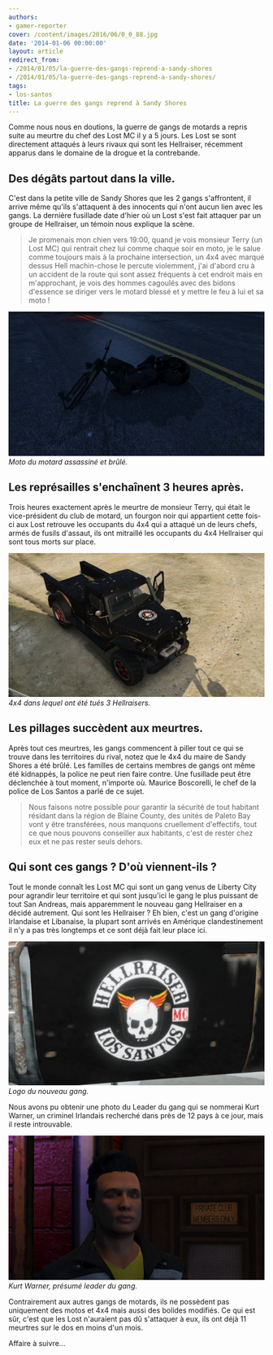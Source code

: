 ```yaml
---
authors:
- gamer-reporter
cover: /content/images/2016/06/0_0_88.jpg
date: '2014-01-06 00:00:00'
layout: article
redirect_from:
- /2014/01/05/la-guerre-des-gangs-reprend-a-sandy-shores
- /2014/01/05/la-guerre-des-gangs-reprend-a-sandy-shores/
tags:
- los-santos
title: La guerre des gangs reprend à Sandy Shores
---
```



Comme nous nous en doutions, la guerre de gangs de motards a repris suite au meurtre du chef des Lost MC il y a 5 jours. Les Lost se sont directement attaqués à leurs rivaux qui sont les Hellraiser, récemment apparus dans le domaine de la drogue et la contrebande.

## Des dégâts partout dans la ville.

C'est dans la petite ville de Sandy Shores que les 2 gangs s'affrontent, il arrive même qu'ils s'attaquent à des innocents qui n'ont aucun lien avec les gangs. La dernière fusillade date d'hier où un Lost s'est fait attaquer par un groupe de Hellraiser, un témoin nous explique la scène.

> Je promenais mon chien vers 19:00, quand je vois monsieur Terry (un Lost MC) qui rentrait chez lui comme chaque soir en moto, je le salue comme toujours mais à la prochaine intersection, un 4x4 avec marqué dessus Hell machin-chose le percute violemment, j'ai d'abord cru à un accident de la route qui sont assez fréquents à cet endroit mais en m'approchant, je vois des hommes cagoulés avec des bidons d'essence se diriger vers le motard blessé et y mettre le feu à lui et sa moto !

![Moto du motard assassiné et brûlé.](/content/images/2016/06/0_0_84.jpg)
_Moto du motard assassiné et brûlé._

## Les représailles s'enchaînent 3 heures après.

Trois heures exactement après le meurtre de monsieur Terry, qui était le vice-président du club de motard, un fourgon noir qui appartient cette fois-ci aux Lost retrouve les occupants du 4x4 qui a attaqué un de leurs chefs, armés de fusils d'assaut, ils ont mitraillé les occupants du 4x4 Hellraiser qui sont tous morts sur place.

![4x4 dans lequel ont été tués 3 Hellraisers.](/content/images/2016/06/0_0_85.jpg)
_4x4 dans lequel ont été tués 3 Hellraisers._

## Les pillages succèdent aux meurtres.

Après tout ces meurtres, les gangs commencent à piller tout ce qui se trouve dans les territoires du rival, notez que le 4x4 du maire de Sandy Shores a été brûlé. Les familles de certains membres de gangs ont même été kidnappés, la police ne peut rien faire contre. Une fusillade peut être déclenchée à tout moment, n'importe où. Maurice Boscorelli, le chef de la police de Los Santos a parlé de ce sujet.

> Nous faisons notre possible pour garantir la sécurité de tout habitant résidant dans la région de Blaine County, des unités de Paleto Bay vont y être transférées, nous manquons cruellement d'effectifs, tout ce que nous pouvons conseiller aux habitants, c'est de rester chez eux et ne pas rester seuls dehors.

## Qui sont ces gangs ? D'où viennent-ils ?

Tout le monde connaît les Lost MC qui sont un gang venus de Liberty City pour agrandir leur territoire et qui sont jusqu'ici le gang le plus puissant de tout San Andreas, mais apparemment le nouveau gang Hellraiser en a décidé autrement. Qui sont les Hellraiser ? Eh bien, c'est un gang d'origine Irlandaise et Libanaise, la plupart sont arrivés en Amérique clandestinement il n'y a pas très longtemps et ce sont déjà fait leur place ici.

![Logo du nouveau gang.](/content/images/2016/06/0_0_86.jpg)
_Logo du nouveau gang._

Nous avons pu obtenir une photo du Leader du gang qui se nommerai Kurt Warner, un criminel Irlandais recherché dans près de 12 pays à ce jour, mais il reste introuvable.

![Kurt Warner, présumé leader du gang.](/content/images/2016/06/0_0_87.jpg)
_Kurt Warner, présumé leader du gang._

Contrairement aux autres gangs de motards, ils ne possèdent pas uniquement des motos et 4x4 mais aussi des bolides modifiés. Ce qui est sûr, c'est que les Lost n'auraient pas dû s'attaquer à eux, ils ont déjà 11 meurtres sur le dos en moins d'un mois.

Affaire à suivre...
